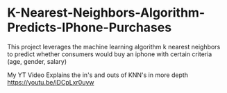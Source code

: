 # K-Nearest-Neighbors-Algorithm-Predicts-IPhone-Purchases
This project leverages the machine learning algorithm k nearest neighbors to predict whether consumers would buy an iphone with certain criteria (age, gender, salary)

My YT Video Explains the in's and outs of KNN's in more depth 
https://youtu.be/iDCpLxr0uyw
